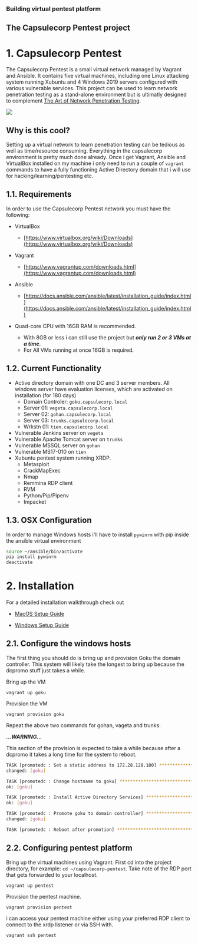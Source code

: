 ###   Building virtual pentest platform


##    The Capsulecorp Pentest project


# 1. Capsulecorp Pentest

The Capsulecorp Pentest is a small virtual network managed by Vagrant and Ansible. It contains five virtual machines, including one Linux attacking system running Xubuntu and 4 Windows 2019 servers configured with various vulnerable services. This project can be used to learn network penetration testing as a stand-alone environment but is ultimatly designed to complement  [The Art of Network Penetration Testing](https://bit.ly/38N9S9e).

![](https://repository-images.githubusercontent.com/248063695/924f2700-74cd-11ea-80db-44cd5b05c203)

## Why is this cool?
Setting up a virtual network to learn penetration testing can be tedious as well as time/resource consuming. Everything in the capsulecorp environment is pretty much done already. Once i get Vagrant, Ansible and VirtualBox installed on my machine i only need to run a couple of `vagrant` commands to have a fully functioning Active Directory domain that i will use for hacking/learning/pentesting etc.

## 1.1. Requirements
In order to use the Capsulecorp Pentest network you must have the following:

* VirtualBox
  * [https://www.virtualbox.org/wiki/Downloads](https://www.virtualbox.org/wiki/Downloads)
* Vagrant
  * [https://www.vagrantup.com/downloads.html](https://www.vagrantup.com/downloads.html)
* Ansible
  * [https://docs.ansible.com/ansible/latest/installation_guide/index.html](https://docs.ansible.com/ansible/latest/installation_guide/index.html)
  
* Quad-core CPU with 16GB RAM is recommended.  
  * With 8GB or less i can still use the project but ***only run 2 or 3 VMs at a time***.  
  * For All VMs running at once 16GB is required.

## 1.2. Current Functionality
* Active directory domain with one DC and 3 server members. All windows server have evaluation licenses, which are activated on installation (for 180 days)
  * Domain Controler: `goku.capsulecorp.local`
  * Server 01: `vegeta.capsulecorp.local`
  * Server 02: `gohan.capsulecorp.local`
  * Server 03: `trunks.capsulecorp.local`
  * Wrkstn 01: `tien.capsulecorp.local`
* Vulnerable Jenkins server on `vegeta`
* Vulnerable Apache Tomcat server on `trunks`
* Vulnerable MSSQL server on `gohan`
* Vulnerable MS17-010 on `tien`
* Xubuntu pentest system running XRDP.
  * Metasploit
  * CrackMapExec
  * Nmap
  * Remmina RDP client
  * RVM
  * Python/Pip/Pipenv
  * Impacket

## 1.3. OSX Configuration
In order to manage Windows hosts i'll have to install `pywinrm` with pip inside the ansible virtual environment

```bash
source ~/ansible/bin/activate
pip install pywinrm
deactivate
```

# 2. Installation
For a detailed installation walkthrough check out

* [MacOS Setup Guide](https://github.com/R3dy/capsulecorp-pentest/wiki/MacOS-Setup-Guide)

* [Windows Setup Guide](https://github.com/R3dy/capsulecorp-pentest/wiki/Windows-Setup-Guide)

## 2.1. Configure the windows hosts
The first thing you should do is bring up and provision Goku the domain controller. This system will likely take the longest to bring up because the dcpromo stuff just takes a while.

Bring up the VM

	vagrant up goku

Provision the VM

	vagrant provision goku

Repeat the above two commands for gohan, vageta and trunks.

***...WARNING...***

This section of the provision is expected to take a while because after a dcpromo it takes a long time for the system to reboot.

```bash
TASK [promotedc : Set a static address to 172.28.128.100] **********************
changed: [goku]

TASK [promotedc : Change hostname to goku] *************************************
ok: [goku]

TASK [promotedc : Install Active Directory Services] ***************************
ok: [goku]

TASK [promotedc : Promote goku to domain controller] ***************************
changed: [goku]

TASK [promotedc : Reboot after promotion] **************************************
```

## 2.2. Configuring pentest platform

Bring up the virtual machines using Vagrant. First cd into the project directory, for example: `cd ~/capsulecorp-pentest`.  Take note of the RDP port that gets forwarded to your localhost.

    vagrant up pentest

Provision the pentest machine.

    vagrant provision pentest

i can access your pentest machine either using your preferred RDP client to connect to the xrdp listener or via SSH with.

	vagrant ssh pentest

